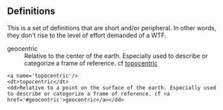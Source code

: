 ## Definitions

This is a set of definitions that are short and/or peripheral. In other words, they don't rise to the level of effort demanded of a WTF.

<dl>
    <a name='geocentric'/>
    <dt>geocentric</dt>
    <dd>Relative to the center of the earth. Especially used to describe or categorize a frame of reference. cf <a href='#topocentric'>topocentric</a></dd>


    <a name='topocentric'/>
    <dt>topocentric</dt>
    <dd>Relative to a point on the surface of the earth. Especially used to describe or categorize a frame of reference. cf <a href='#geocentric'>geocentric</a></dd>
</dl>
